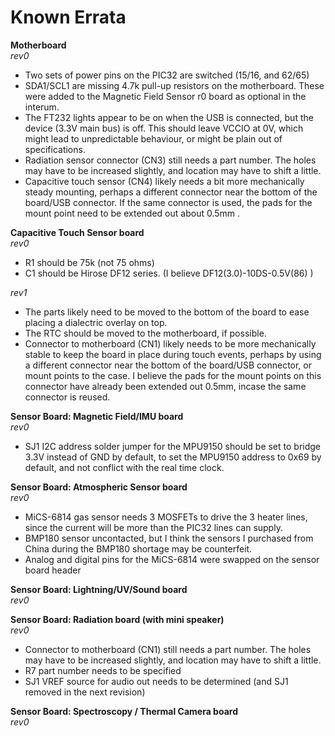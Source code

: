 Known Errata
======

**Motherboard**  
*rev0*
- Two sets of power pins on the PIC32 are switched (15/16, and 62/65)
- SDA1/SCL1 are missing 4.7k pull-up resistors on the motherboard.  These were added to the Magnetic Field Sensor r0 board as optional in the interum.
- The FT232 lights appear to be on when the USB is connected, but the device (3.3V main bus) is off.  This should leave VCCIO at 0V, which might lead to unpredictable behaviour, or might be plain out of specifications. 
- Radiation sensor connector (CN3) still needs a part number.  The holes may have to be increased slightly, and location may have to shift a little. 
- Capacitive touch sensor (CN4) likely needs a bit more mechanically steady mounting, perhaps a different connector near the bottom of the board/USB connector.  If the same connector is used, the pads for the mount point need to be extended out about 0.5mm . 

**Capacitive Touch Sensor board**  
*rev0*
- R1 should be 75k (not 75 ohms)
- C1 should be Hirose DF12 series.  (I believe DF12(3.0)-10DS-0.5V(86) )

*rev1*
- The parts likely need to be moved to the bottom of the board to ease placing a dialectric overlay on top.
- The RTC should be moved to the motherboard, if possible. 
- Connector to motherboard (CN1) likely needs to be more mechanically stable to keep the board in place during touch events, perhaps by using a different connector near the bottom of the board/USB connector, or mount points to the case.  I believe the pads for the mount points on this connector have already been extended out 0.5mm, incase the same connector is reused. 

**Sensor Board: Magnetic Field/IMU board**  
*rev0*
- SJ1 I2C address solder jumper for the MPU9150 should be set to bridge 3.3V instead of GND by default, to set the MPU9150 address to 0x69 by default, and not conflict with the real time clock. 

**Sensor Board: Atmospheric Sensor board**  
*rev0*
- MiCS-6814 gas sensor needs 3 MOSFETs to drive the 3 heater lines, since the current will be more than the PIC32 lines can supply. 
- BMP180 sensor uncontacted, but I think the sensors I purchased from China during the BMP180 shortage may be counterfeit. 
- Analog and digital pins for the MiCS-6814 were swapped on the sensor board header

**Sensor Board: Lightning/UV/Sound board**  
*rev0*

**Sensor Board: Radiation board (with mini speaker)**  
*rev0*
- Connector to motherboard (CN1) still needs a part number.  The holes may have to be increased slightly, and location may have to shift a little. 
- R7 part number needs to be specified
- SJ1 VREF source for audio out needs to be determined (and SJ1 removed in the next revision)

**Sensor Board: Spectroscopy / Thermal Camera board**  
*rev0*

